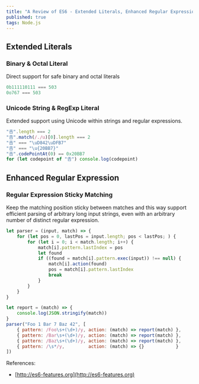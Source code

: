 ```yaml
---
title: "A Review of ES6 - Extended Literals, Enhanced Regular Expression"
published: true
tags: Node.js
---
```


## Extended Literals

### Binary & Octal Literal

Direct support for safe binary and octal literals

```javascript
0b111110111 === 503
0o767 === 503
```

### Unicode String & RegExp Literal

Extended support using Unicode within strings and regular expressions.

```javascript
"𠮷".length === 2
"𠮷".match(/./u)[0].length === 2
"𠮷" === "\uD842\uDFB7"
"𠮷" === "\u{20BB7}"
"𠮷".codePointAt(0) == 0x20BB7
for (let codepoint of "𠮷") console.log(codepoint)
```

## Enhanced Regular Expression

### Regular Expression Sticky Matching

Keep the matching position sticky between matches and this way support efficient parsing
of arbitrary long input strings, even with an arbitrary number of distinct regular
expression.

```javascript
let parser = (input, match) => {
    for (let pos = 0, lastPos = input.length; pos < lastPos; ) {
        for (let i = 0; i < match.length; i++) {
            match[i].pattern.lastIndex = pos
            let found
            if ((found = match[i].pattern.exec(input)) !== null) {
                match[i].action(found)
                pos = match[i].pattern.lastIndex
                break
            }
        }
    }
}

let report = (match) => {
    console.log(JSON.stringify(match))
}
parser("Foo 1 Bar 7 Baz 42", [
    { pattern: /Foo\s+(\d+)/y, action: (match) => report(match) },
    { pattern: /Bar\s+(\d+)/y, action: (match) => report(match) },
    { pattern: /Baz\s+(\d+)/y, action: (match) => report(match) },
    { pattern: /\s*/y,         action: (match) => {}            }
])
```

References:

- [http://es6-features.org](http://es6-features.org)
